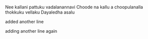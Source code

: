 Nee kallani pattuku vadalanannavi
Choode na kallu
a choopulanalla thokkuku vellaku
Dayaledha asalu


added another line


adding another line again

